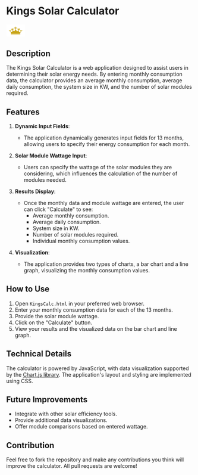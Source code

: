 # Kings Solar Calculator

<img src="kings.PNG" alt="King's Logo" width="50">


## Description
The Kings Solar Calculator is a web application designed to assist users in determining their solar energy needs. By entering monthly consumption data, the calculator provides an average monthly consumption, average daily consumption, the system size in KW, and the number of solar modules required.

## Features

1. **Dynamic Input Fields**:
    - The application dynamically generates input fields for 13 months, allowing users to specify their energy consumption for each month.

2. **Solar Module Wattage Input**:
    - Users can specify the wattage of the solar modules they are considering, which influences the calculation of the number of modules needed.

3. **Results Display**:
    - Once the monthly data and module wattage are entered, the user can click "Calculate" to see:
        - Average monthly consumption.
        - Average daily consumption.
        - System size in KW.
        - Number of solar modules required.
        - Individual monthly consumption values.

4. **Visualization**:
    - The application provides two types of charts, a bar chart and a line graph, visualizing the monthly consumption values.

## How to Use

1. Open `KingsCalc.html` in your preferred web browser.
2. Enter your monthly consumption data for each of the 13 months.
3. Provide the solar module wattage.
4. Click on the "Calculate" button.
5. View your results and the visualized data on the bar chart and line graph.

## Technical Details

The calculator is powered by JavaScript, with data visualization supported by the [Chart.js library](https://www.chartjs.org/). The application's layout and styling are implemented using CSS.

## Future Improvements

- Integrate with other solar efficiency tools.
- Provide additional data visualizations.
- Offer module comparisons based on entered wattage.

## Contribution

Feel free to fork the repository and make any contributions you think will improve the calculator. All pull requests are welcome!

